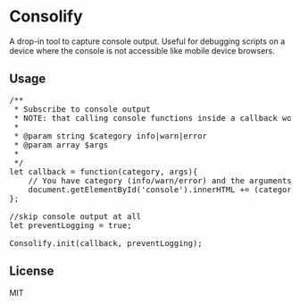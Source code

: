 # Consolify
 
A drop-in tool to capture console output. Useful for debugging scripts on a device where the console is not accessible like mobile device browsers. 
 
## Usage

<pre>
/**
 * Subscribe to console output
 * NOTE: that calling console functions inside a callback would lead to an infinite recursion
 *
 * @param string $category info|warn|error
 * @param array $args
 *
 */
let callback = function(category, args){
    // You have category (info/warn/error) and the arguments of the console call. Dump them on the page.
    document.getElementById('console').innerHTML += (category + ": " + JSON.stringify(args) + "\n");    
};

//skip console output at all
let preventLogging = true;

Consolify.init(callback, preventLogging);
</pre>

## License
MIT
